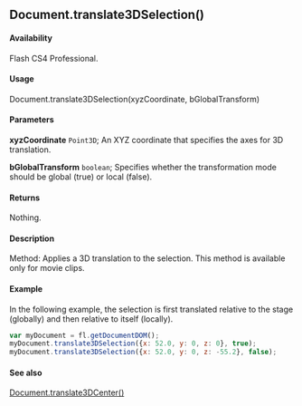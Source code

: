 ## Document.translate3DSelection()

#### Availability

Flash CS4 Professional.

#### Usage

Document.translate3DSelection(xyzCoordinate, bGlobalTransform)

#### Parameters

**xyzCoordinate** `Point3D`; An XYZ coordinate that specifies the axes for 3D translation.

**bGlobalTransform** `boolean`; Specifies whether the transformation mode should be global (true) or local (false).

#### Returns

Nothing.

#### Description

Method: Applies a 3D translation to the selection. This method is available only for movie clips.

#### Example

In the following example, the selection is first translated relative to the stage (globally) and then relative to itself (locally).

```javascript
var myDocument = fl.getDocumentDOM();
myDocument.translate3DSelection({x: 52.0, y: 0, z: 0}, true);
myDocument.translate3DSelection({x: 52.0, y: 0, z: -55.2}, false);
```

#### See also

[Document.translate3DCenter()](../Document_object/Document6042.md)
